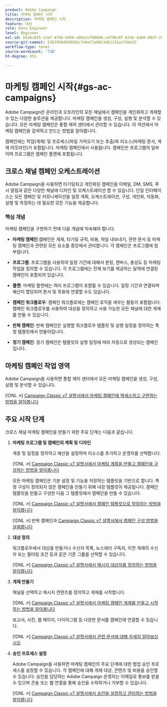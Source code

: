 ```yaml
---
product: Adobe Campaign
title: 마케팅 캠페인 시작
description: 마케팅 캠페인 시작
feature: 대상
role: Data Engineer
level: Beginner
exl-id: b5a6c845-13a7-4746-b856-a08a3cf80b66,c4798c8f-619e-4a60-80d7-29b9e4c61168
source-git-commit: 5363950db5092bc7e0a72a0823db1132a17dda33
workflow-type: tm+mt
source-wordcount: '730'
ht-degree: 85%

---
```


# 마케팅 캠페인 시작{#gs-ac-campaigns}

Adobe Campaign은 온라인과 오프라인의 모든 채널에서 캠페인을 개인화하고 게재할 수 있는 다양한 솔루션을 제공합니다. 마케팅 캠페인을 생성, 구성, 실행 및 분석할 수 있습니다. 모든 마케팅 캠페인은 통합 제어 센터에서 관리할 수 있습니다. 이 섹션에서 마케팅 캠페인을 검색하고 만드는 방법을 알아봅니다.

캠페인에는 작업(게재) 및 프로세스(파일 가져오기 또는 추출)와 리소스(마케팅 문서, 게재 아웃라인)가 포함됩니다. 마케팅 캠페인에서 사용됩니다. 캠페인은 프로그램의 일부이며 프로그램은 캠페인 플랜에 포함됩니다.

## 크로스 채널 캠페인 오케스트레이션

Adobe Campaign을 사용하면 타기팅되고 개인화된 캠페인을 이메일, DM, SMS, 푸시 알림과 같은 다양한 채널에 디자인 및 오케스트레이션 할 수 있습니다. 단일 인터페이스는 모든 캠페인 및 커뮤니케이션을 일정 계획, 오케스트레이션, 구성, 개인화, 자동화, 실행 및 측정하는 데 필요한 모든 기능을 제공합니다.

### 핵심 개념

마케팅 캠페인을 구현하기 전에 다음 개념에 익숙해야 합니다.

* **마케팅 캠페인**:캠페인은 게재, 타기팅 규칙, 비용, 파일 내보내기, 관련 문서 등 마케팅 캠페인과 관련된 모든 요소를 중앙에서 관리합니다. 각 캠페인은 프로그램에 첨부됩니다.

* **프로그램**: 프로그램을 사용하여 일정 기간에 대해서 론칭, 캔버스, 충성도 등 마케팅 작업을 정의할 수 있습니다. 각 프로그램에는 전체 보기를 제공하는 달력에 연결된 캠페인이 포함되어 있습니다.

* **플랜**: 마케팅 플랜에는 여러 프로그램이 포함될 수 있습니다. 일정 기간과 연결되며 예산이 할당되어 문서 및 목표에 연결할 수도 있습니다.

* **캠페인 워크플로우**: 캠페인 워크플로에는 캠페인 로직을 세우는 활동이 포함됩니다. 캠페인 워크플로우를 사용하여 대상을 정의하고 사용 가능한 모든 채널에 대한 게재를 만들 수 있습니다.

* **반복 캠페인**: 반복 캠페인은 실행할 워크플로우 템플릿 및 실행 일정을 정의하는 특정 템플릿에서 만들어집니다.

* **정기 캠페인**: 정기 캠페인은 템플릿의 실행 일정에 따라 자동으로 생성되는 캠페인입니다.

## 마케팅 캠페인 작업 영역

Adobe Campaign을 사용하면 통합 제어 센터에서 모든 마케팅 캠페인을 생성, 구성, 실행 및 분석할 수 있습니다.

[!DNL :arrow_upper_right:]  [Campaign Classic v7 설명서에서 마케팅 캠페인에 액세스하고 구현하는 방법을 알아봅니다](https://experienceleague.adobe.com/docs/campaign-classic/using/orchestrating-campaigns/about-marketing-campaigns/accessing-marketing-campaigns.html?lang=ko#orchestrating-campaigns)


## 주요 시작 단계

크로스 채널 마케팅 캠페인을 만들기 위한 주요 단계는 다음과 같습니다.

1. **마케팅 프로그램 및 캠페인의 계획 및 디자인**

   계층 및 일정을 정의하고 예산을 설정하며 리소스를 추가하고 운영자를 선택합니다.

   [!DNL :arrow_upper_right:]  [Campaign Classic v7 설명서에서 마케팅 계획을 만들고 캠페인을 구성하는 방법을 알아봅니다](https://experienceleague.adobe.com/docs/campaign-classic/using/orchestrating-campaigns/orchestrate-campaigns/setting-up-marketing-campaigns.html?lang=ko#creating-plan-and-program-hierarchy)

   모든 마케팅 캠페인은 기본 설정 및 기능을 저장하는 템플릿을 기반으로 합니다. 특정 구성이 정의되지 않은 캠페인을 만들기 위해 내장 템플릿이 제공됩니다. 캠페인 템플릿을 만들고 구성한 다음 그 템플릿에서 캠페인을 만들 수 있습니다.

   [!DNL :arrow_upper_right:]  [Campaign Classic v7 설명서에서 캠페인 템플릿으로 작업하는 방법을 알아봅니다](https://experienceleague.adobe.com/docs/campaign-classic/using/orchestrating-campaigns/orchestrate-campaigns/marketing-campaign-templates.html?lang=ko#orchestrating-campaigns)

   [!DNL :arrow_upper_right:] 반복 캠페인과  [Campaign Classic v7 설명서에서 캠페인 구성 방법을 살펴봅니다](https://experienceleague.adobe.com/docs/campaign-classic/using/orchestrating-campaigns/orchestrate-campaigns/setting-up-marketing-campaigns.html?lang=ko#recurring-and-periodic-campaigns)

1. **대상 정의**

   워크플로우에서 대상을 만들거나 수신자 목록, 뉴스레터 구독자, 이전 게재의 수신자 또는 필터링 조건 등과 같은 기존 그룹을 선택할 수 있습니다.

   [!DNL :arrow_upper_right:]  [Campaign Classic v7 설명서에서 메시지 대상자를 정의하는 방법을 알아봅니다](https://experienceleague.adobe.com/docs/campaign-classic/using/orchestrating-campaigns/orchestrate-campaigns/marketing-campaign-target.html?lang=ko#orchestrating-campaigns)

1. **게재 만들기**

   채널을 선택하고 메시지 컨텐츠를 정의하고 게재를 시작합니다.

   [!DNL :arrow_upper_right:]  [Campaign Classic v7 설명서에서 마케팅 캠페인 게재를 만들고 시작하는 방법을 알아봅니다](https://experienceleague.adobe.com/docs/campaign-classic/using/orchestrating-campaigns/orchestrate-campaigns/marketing-campaign-deliveries.html?lang=ko#creating-deliveries)

   보고서, 사진, 웹 페이지, 다이어그램 등 다양한 문서를 캠페인에 연결할 수 있습니다.

   [!DNL :arrow_upper_right:]  [Campaign Classic v7 설명서에서 관련 문서에 대해 자세히 알아보십시오](https://experienceleague.adobe.com/docs/campaign-classic/using/orchestrating-campaigns/orchestrate-campaigns/marketing-campaign-assets.html?lang=ko#adding-documents)

1. **승인 프로세스 설정**

   Adobe Campaign을 사용하면 마케팅 캠페인의 주요 단계에 대한 협업 승인 프로세스를 설정할 수 있습니다. 각 캠페인에 대해 게재 대상, 콘텐츠 및 비용을 승인할 수 있습니다. 승인을 담당하는 Adobe Campaign 운영자는 이메일로 통보를 받을 수 있으며 콘솔 또는 웹 연결을 통해 승인을 수락하거나 거부할 수 있습니다.

   [!DNL :arrow_upper_right:]  [Campaign Classic v7 설명서에서 승인을 설정하고 관리하는 방법을 알아봅니다](https://experienceleague.adobe.com/docs/campaign-classic/using/orchestrating-campaigns/orchestrate-campaigns/marketing-campaign-approval.html?lang=ko#orchestrating-campaigns)

